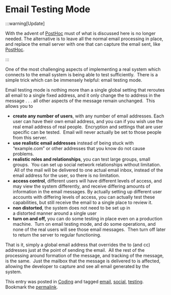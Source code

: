 #  Email Testing Mode

:::warning[Update]

With the advent of [PostHoc](posthoc) must of what is discussed here is no longer needed.  The alternative is to leave all the normal email processing in place, and replace the email server with one that can capture the email sent, like [PostHoc](posthoc).

:::

One of the most challenging aspects of implementing a real system which connects to the email system is being able to test sufficiently.  There is a simple trick which can be immensely helpful: email testing mode.  

Email testing mode is nothing more than a single global setting that reroutes all email to a single fixed address, and it only change the to address in the message . . . all other aspects of the message remain unchanged.  This allows you to

*   **create any number of users**, with any number of email addresses. Each user can have their own email address, and you can if you wish use the real email address of real people.  Encryption and settings that are user specific can be tested.  Email will never actually be set to those people from this server.
*   **use realistic email addresses** instead of being stuck with “example.com” or other addresses that you know do not cause problems.
*   **realistic roles and relationships**, you can test large groups, small groups.  You can set up social network relationships without limitation.  All of the mail will be delivered to one actual email inbox, instead of the email address for the user, so there is no limitation.
*   **access control**, different users will have different levels of access, and may view the system differently, and receive differing amounts of information in the email messages. By actually setting up different user accounts with differing levels of access, you can actually test these capabilities, but still receive the email to a single place to review it.
*   **non distorted**, the system does not need to be set up in a distorted manner around a single user
*   **turn on and off,** you can do some testing in place even on a production machine.  Turn on email testing mode, and do some operations, and none of the real users will see those email messages.  Then turn off later to return the server to regular functioning.

That is it, simply a global email address that overrides the to (and cc) addresses just at the point of sending the email.  All the rest of the processing around formation of the message, and tracking of the message, is the same.  Just the mailbox that the message is delivered to is affected, allowing the developer to capture and see all email generated by the system.

This entry was posted in [Coding](https://agiletribe.purplehillsbooks.com/category/coding/) and tagged [email](https://agiletribe.purplehillsbooks.com/tag/email/), [social](https://agiletribe.purplehillsbooks.com/tag/social/), [testing](https://agiletribe.purplehillsbooks.com/tag/testing/). Bookmark the [permalink](https://agiletribe.purplehillsbooks.com/2012/10/23/email-testing-mode/ "Permalink to Email Testing Mode").